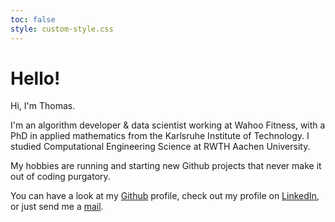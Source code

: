 ```yaml
---
toc: false
style: custom-style.css
---
```

# Hello!

Hi, I'm Thomas.

I'm an algorithm developer & data scientist working at Wahoo Fitness, with a PhD in applied mathematics from the Karlsruhe Institute of Technology. I studied Computational Engineering Science at RWTH Aachen University.

My hobbies are running and starting new Github projects that never make it out of coding purgatory.



You can have a look at my [Github](https://github.com/thomascamminady) profile, check out my profile on  [LinkedIn](https://www.linkedin.com/in/camminady/), or just send me a [mail](mailto:scarab73_tutors@icloud.com).
